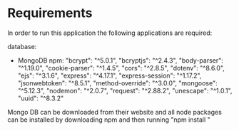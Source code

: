 # Requirements
In order to run this application the following applications are required:

database:
- MongoDB
npm:
    "bcrypt": "^5.0.1",
    "bcryptjs": "^2.4.3",
    "body-parser": "^1.19.0",
    "cookie-parser": "^1.4.5",
    "cors": "^2.8.5",
    "dotenv": "^8.6.0",
    "ejs": "^3.1.6",
    "express": "^4.17.1",
    "express-session": "^1.17.2",
    "jsonwebtoken": "^8.5.1",
    "method-override": "^3.0.0",
    "mongoose": "^5.12.3",
    "nodemon": "^2.0.7",
    "request": "^2.88.2",
    "unescape": "^1.0.1",
    "uuid": "^8.3.2"

Mongo DB can be downloaded from their website and all node packages can be installed by downloading npm and then running "npm install <package-name>"

